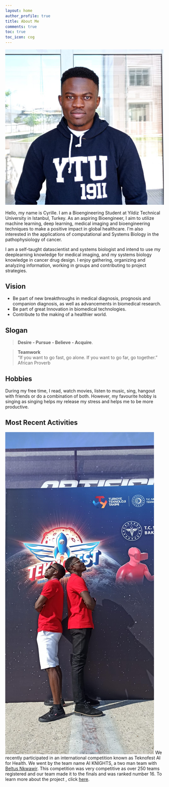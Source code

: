```yaml
---
layout: home
author_profile: true
title: About Me
comments: true
toc: true
toc_icon: cog
---
```


![image tooltip here](/images/1621764685815.jpg)

Hello, my name is Cyrille. I am a Bioengineering Student at Yildiz Technical University in Istanbul, Turkey. As an aspiring Bioengineer, I aim to utilize machine learning, deep learning, medical imaging and bioengineering techniques to make a positive impact in global healthcare. I'm also interested in the applications of computational and Systems Biology in the pathophysiology of cancer.  

I am a self-taught datascientist and systems biologist and intend to use my deeplearning knowledge for medical imaging, and my systems biology knowledge in cancer drug design. I enjoy gathering, organizing and analyzing information, working in groups and contributing to project strategies.       

## Vision  
* Be part of new breakthroughs in medical diagnosis, prognosis and companion diagnosis, as well as advancements in biomedical research. 
* Be part of great Innovation in biomedical technologies.  
* Contribute to the making of a healthier world.    
  
## Slogan 
> <b>Desire - Pursue - Believe - Acquire</b>.  

> <b>Teamwork</b>  
>“If you want to go fast, go alone. If you want to go far, go together.”  African Proverb
  
## Hobbies  
During my free time, I read, watch movies, listen to music, sing, hangout with friends or do a combination of both. However, my favourite hobby is singing as singing helps my release my stress and helps me to be more productive.  

## Most Recent Activities   
![image tooltip here](/images/post1.jpeg)
We recently participated in an international competition known as Teknofest AI for Health. We went by the team name AI KNIGHTS, a two man team with [Beltus Nkwawir](https://www.linkedin.com/in/beltus/). This competition was very competitive as over 250 teams registered and our team made it to the finals and was ranked number 16. To learn more about the project , click [here](https://cyrillemesue.github.io/Projects/).  







